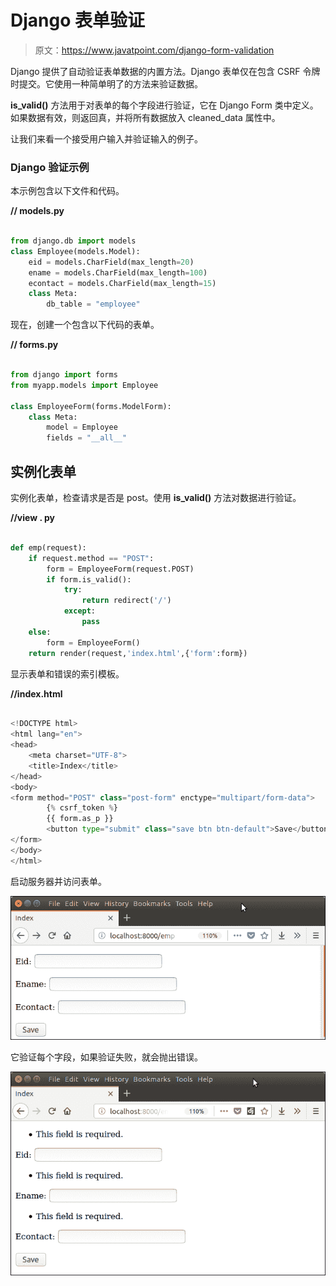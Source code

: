 # Django 表单验证

> 原文：<https://www.javatpoint.com/django-form-validation>

Django 提供了自动验证表单数据的内置方法。Django 表单仅在包含 CSRF 令牌时提交。它使用一种简单明了的方法来验证数据。

**is_valid()** 方法用于对表单的每个字段进行验证，它在 Django Form 类中定义。如果数据有效，则返回真，并将所有数据放入 cleaned_data 属性中。

让我们来看一个接受用户输入并验证输入的例子。

### Django 验证示例

本示例包含以下文件和代码。

**// models.py**

```py

from django.db import models
class Employee(models.Model):
    eid = models.CharField(max_length=20)
    ename = models.CharField(max_length=100)
    econtact = models.CharField(max_length=15)
    class Meta:
        db_table = "employee"

```

现在，创建一个包含以下代码的表单。

**// forms.py**

```py

from django import forms
from myapp.models import Employee

class EmployeeForm(forms.ModelForm):
    class Meta:
        model = Employee
        fields = "__all__"

```

## 实例化表单

实例化表单，检查请求是否是 post。使用 **is_valid()** 方法对数据进行验证。

**//view . py**

```py

def emp(request):
    if request.method == "POST":
        form = EmployeeForm(request.POST)
        if form.is_valid():
            try:
                return redirect('/')
            except:
                pass
    else:
        form = EmployeeForm()
    return render(request,'index.html',{'form':form})

```

显示表单和错误的索引模板。

**//index.html**

```py

<!DOCTYPE html>
<html lang="en">
<head>
    <meta charset="UTF-8">
    <title>Index</title>
</head>
<body>
<form method="POST" class="post-form" enctype="multipart/form-data">
        {% csrf_token %}
        {{ form.as_p }}
        <button type="submit" class="save btn btn-default">Save</button>
</form>
</body>
</html>

```

启动服务器并访问表单。

![django form validation](img/38728dc255ccbc7cde13f3edd05e181c.png)

它验证每个字段，如果验证失败，就会抛出错误。

![django form validation 1](img/1c0fd8fd77445e33a9a2c52a0369a3b7.png)